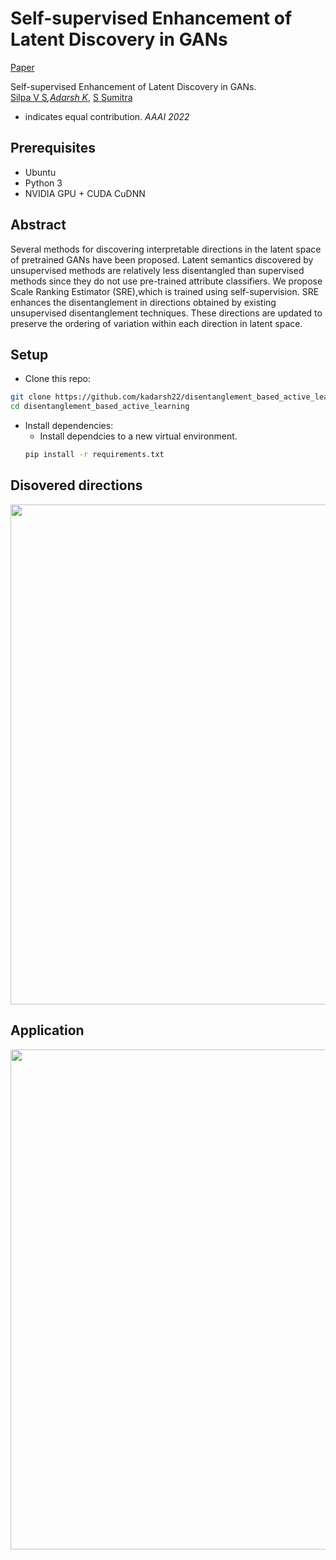 # Self-supervised Enhancement of Latent Discovery in GANs
[Paper](link)

Self-supervised Enhancement of Latent Discovery in GANs. \
[Silpa V S](silpavs.43@gmail.com)*,[Adarsh K](kadarsh22@gmail.com)*, [S Sumitra](https://www.iist.ac.in/mathematics/sumitra)
* indicates equal contribution.
*AAAI 2022*

## Prerequisites
- Ubuntu
- Python 3
- NVIDIA GPU + CUDA CuDNN

## Abstract
Several methods for discovering interpretable directions in the latent space of pretrained GANs have been proposed. Latent semantics discovered by unsupervised methods are relatively less disentangled than supervised methods since they do not
use pre-trained attribute classifiers. We propose Scale Ranking Estimator (SRE),which is trained using self-supervision. SRE enhances the disentanglement in directions obtained by existing unsupervised disentanglement techniques. These directions are updated to preserve the ordering of variation within each direction in latent space.


<a name="setup"/>
<a name="application"/>

## Setup

- Clone this repo:
```bash
git clone https://github.com/kadarsh22/disentanglement_based_active_learning.git
cd disentanglement_based_active_learning
```

- Install dependencies:
	- Install dependcies to a new virtual environment.
	```bash
	pip install -r requirements.txt
	```
 
## Disovered directions
<img src='discovered_directions.png' width=800>

## Application
<img src='image_retrival.png' width=800>

